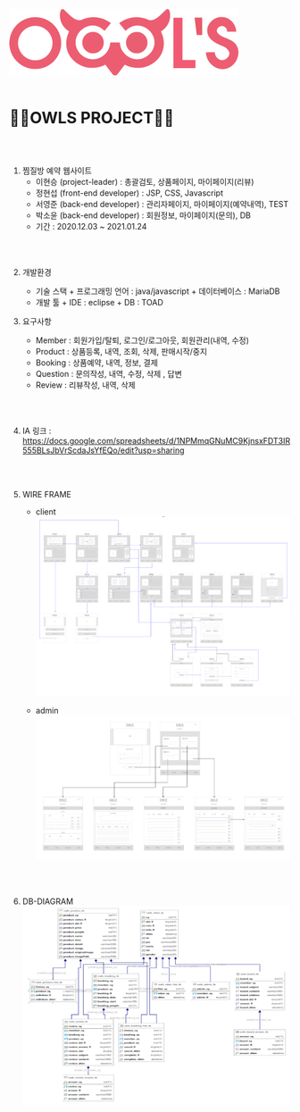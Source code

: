 ![로고](./owlsLogo.png)<br><br>
<h1>🦉🦉OWLS PROJECT🦉🦉</h1>
<br>
<br>

1. 찜질방 예약 웹사이트
   - 이현승 (project-leader) : 총괄검토, 상품페이지, 마이페이지(리뷰)
   - 정현섭 (front-end developer) : JSP, CSS, Javascript
   - 서영준 (back-end developer) : 관리자페이지, 마이페이지(예약내역), TEST
   - 박소윤 (back-end developer) : 회원정보, 마이페이지(문의), DB
   - 기간 : 2020.12.03 ~ 2021.01.24  
  <br>
  <br>
  
2. 개발환경
   - 기술 스택
         + 프로그래밍 언어 : java/javascript
         + 데이터베이스 : MariaDB
   - 개발 툴
         + IDE : eclipse
         + DB : TOAD
  
3. 요구사항
   - Member : 회원가입/탈퇴, 로그인/로그아웃, 회원관리(내역, 수정)
   - Product : 상품등록, 내역, 조회, 삭제, 판매시작/중지
   - Booking : 상품예약, 내역, 정보, 결제
   - Question : 문의작성, 내역, 수정, 삭제 , 답변
   - Review : 리뷰작성, 내역, 삭제
  <br>
  <br>
  
4. IA 링크 : <https://docs.google.com/spreadsheets/d/1NPMmqGNuMC9KjnsxFDT3IR555BLsJbVrScdaJsYfEQo/edit?usp=sharing>
  <br>
  <br>
  
5. WIRE FRAME
   - client
  ![와이어프레임](./wireframe.PNG)<br>
  
   - admin
  ![와이어프레임2](./wireframe2.PNG)<br>
  <br>
  <br>

6. DB-DIAGRAM
   ![다이어그램](./diagram.PNG)<br>
